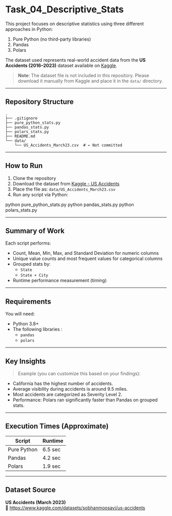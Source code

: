 # Task_04_Descriptive_Stats

This project focuses on descriptive statistics using three different approaches in Python:

1. Pure Python (no third-party libraries)
2. Pandas
3. Polars

The dataset used represents real-world accident data from the **US Accidents (2016–2023)** dataset available on [Kaggle](https://www.kaggle.com/datasets/sobhanmoosavi/us-accidents).

> **Note**: The dataset file is not included in this repository. Please download it manually from Kaggle and place it in the `data/` directory.

---

## Repository Structure

```
.
├── .gitignore
├── pure_python_stats.py
├── pandas_stats.py
├── polars_stats.py
├── README.md
└── data/
    └── US_Accidents_March23.csv  # ← Not committed
```

---

## How to Run

1. Clone the repository
2. Download the dataset from [Kaggle - US Accidents](https://www.kaggle.com/datasets/sobhanmoosavi/us-accidents)
3. Place the file as: `data/US_Accidents_March23.csv`
4. Run any script via Python:


python pure_python_stats.py
python pandas_stats.py
python polars_stats.py

---

## Summary of Work

Each script performs:

- Count, Mean, Min, Max, and Standard Deviation for numeric columns
- Unique value counts and most frequent values for categorical columns
- Grouped stats by:
  - `State`
  - `State + City`
- Runtime performance measurement (timing)

---

##  Requirements

You will need:

- Python 3.8+
- The following libraries :
  - `pandas`
  - `polars`

---

## Key Insights

> Example (you can customize this based on your findings):

- California has the highest number of accidents.
- Average visibility during accidents is around 9.5 miles.
- Most accidents are categorized as Severity Level 2.
- Performance: Polars ran significantly faster than Pandas on grouped stats.

---

## Execution Times (Approximate)

| Script              | Runtime |
|---------------------|---------|
| Pure Python         | 6.5 sec |
| Pandas              | 4.2 sec |
| Polars              | 1.9 sec |

---

## Dataset Source

**US Accidents (March 2023)**  
🔗 https://www.kaggle.com/datasets/sobhanmoosavi/us-accidents

